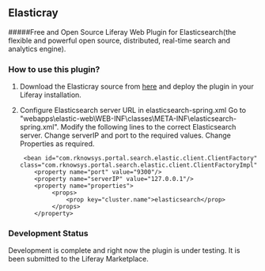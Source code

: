 ## Elasticray
#####Free and Open Source Liferay Web Plugin for Elasticsearch(the flexible and powerful open source, distributed, real-time search and analytics engine). 


### How to use this plugin?
1) Download the Elasticray source from [here](https://github.com/R-Knowsys/elasticray/archive/master.zip) and deploy the plugin in your Liferay installation.

2) Configure Elasticsearch server URL in elasticsearch-spring.xml
	Go to "webapps\elastic-web\WEB-INF\classes\META-INF\elasticsearch-spring.xml". 
	Modify the following lines to the correct Elasticsearch server. Change serverIP and port to the required values.
	Change Properties as required.
 
	    <bean id="com.rknowsys.portal.search.elastic.client.ClientFactory" 	 class="com.rknowsys.portal.search.elastic.client.ClientFactoryImpl">
	       <property name="port" value="9300"/>
	       <property name="serverIP" value="127.0.0.1"/>
	       <property name="properties">
	            <props>
	                <prop key="cluster.name">elasticsearch</prop>
	            </props>
	       </property>
	

### Development Status
Development is complete and right now the plugin is under testing. It is been submitted to the Liferay Marketplace.
